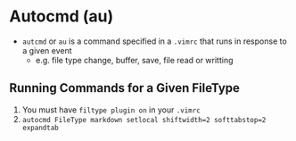# Autocmd (au)

- `autcmd` or `au` is a command specified in a `.vimrc` that runs in response to a given event
  - e.g. file type change, buffer, save, file read or writting

## Running Commands for a Given FileType

1. You must have `filtype plugin on` in your `.vimrc`
2. `autocmd FileType markdown setlocal shiftwidth=2 softtabstop=2 expandtab`
